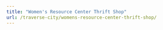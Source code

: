 ```yaml
---
title: "Women's Resource Center Thrift Shop"
url: /traverse-city/womens-resource-center-thrift-shop/
---
```

